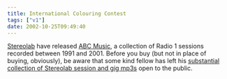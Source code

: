 ```yaml
---
title: International Colouring Contest
tags: ["v1"]
date: 2002-10-25T09:49:40
---
```


[Stereolab][1] have released [ABC Music][2], a collection of Radio 1 sessions recorded between 1991 and 2001. Before you buy (but not in place of buying, obviously), be aware that some kind fellow has left his [substantial collection of Stereolab session and gig mp3s][3] open to the public.

[1]: http://www.stereolab.co.uk/ "the official stereolab website"
[2]: http://www.amazon.co.uk/exec/obidos/ASIN/B00006J3XZ/ohsky "Amazon.co.uk: Stereolab - ABC Music (The Radio 1 Sessions)"
[3]: http://reliq.net/mp3/Stereolab/ "Reliq.net: Stereolab mp3 collection (unprotected directories are great!)"
